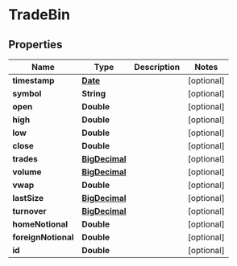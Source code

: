 
# TradeBin

## Properties
Name | Type | Description | Notes
------------ | ------------- | ------------- | -------------
**timestamp** | [**Date**](Date.md) |  |  [optional]
**symbol** | **String** |  |  [optional]
**open** | **Double** |  |  [optional]
**high** | **Double** |  |  [optional]
**low** | **Double** |  |  [optional]
**close** | **Double** |  |  [optional]
**trades** | [**BigDecimal**](BigDecimal.md) |  |  [optional]
**volume** | [**BigDecimal**](BigDecimal.md) |  |  [optional]
**vwap** | **Double** |  |  [optional]
**lastSize** | [**BigDecimal**](BigDecimal.md) |  |  [optional]
**turnover** | [**BigDecimal**](BigDecimal.md) |  |  [optional]
**homeNotional** | **Double** |  |  [optional]
**foreignNotional** | **Double** |  |  [optional]
**id** | **Double** |  |  [optional]



